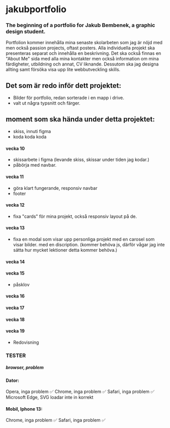 # jakubportfolio
### The beginning of a portfolio for Jakub Bembenek, a graphic design student.

Portfolion kommer innehålla mina senaste skolarbeten som jag är nöjd med men också passion projects, oftast posters. Alla individuella projekt ska presenteras separat och innehålla en beskrivning. Det ska också finnas en "About Me" sida med alla mina kontakter men också information om mina färdigheter, utbildning och annat, CV liknande. Dessutom ska jag designa allting samt försöka visa upp lite webbutveckling skills.

## Det som är redo inför dett projektet:

- Bilder för portfolio, redan sorterade i en mapp i drive.
- valt ut några typsnitt och färger.

## moment som ska hända under detta projektet:
- skiss, innuti figma
- koda koda koda

#### vecka 10

- skissarbete i figma (levande skiss, skissar under tiden jag kodar.)
- påbörja med navbar.

#### vecka 11

- göra klart fungerande, responsiv navbar
- footer

#### vecka 12

- fixa "cards" för mina projekt, också responsiv layout på de.

#### vecka 13

- fixa en modal som visar upp personliga projekt med en carosel som visar bilder. med en discription. (kommer behöva js, därför vågar jag inte sätta hur mycket lektioner detta kommer behöva.)

#### vecka 14



#### vecka 15

- påsklov

#### vecka 16



#### vecka 17



#### vecka 18



#### vecka 19

- Redovisning

### TESTER
##### browser, problem

#### Dator:
Opera, inga problem ✅
Chrome, inga problem ✅
Safari, inga problem ✅
Microsoft Edge, SVG loadar inte in korrekt 

#### Mobil, Iphone 13:
Chrome, inga problem ✅
Safari, inga problem ✅